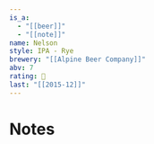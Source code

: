 ```yaml
---
is_a:
  - "[[beer]]"
  - "[[note]]"
name: Nelson
style: IPA - Rye
brewery: "[[Alpine Beer Company]]"
abv: 7
rating: 🤞
last: "[[2015-12]]"
---
```

# Notes

